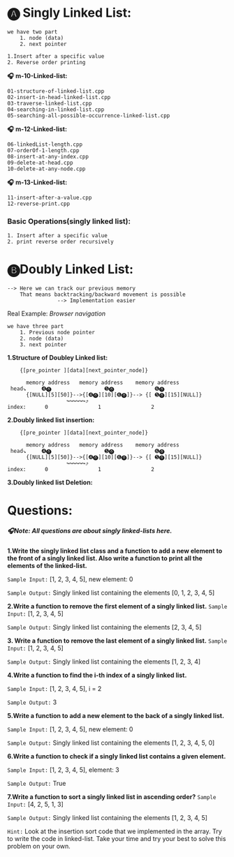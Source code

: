 #   🅐 Singly Linked List:
    
    we have two part 
        1. node (data)
        2. next pointer
        
    1.Insert after a specific value
    2. Reverse order printing
    

**🎧 m-10-Linked-list:**

    01-structure-of-linked-list.cpp
    02-insert-in-head-linked-list.cpp
    03-traverse-linked-list.cpp
    04-searching-in-linked-list.cpp
    05-searching-all-possible-occurrence-linked-list.cpp

**🎧 m-12-Linked-list:**

    06-linkedList-length.cpp
    07-orderOf-1-length.cpp
    08-insert-at-any-index.cpp
    09-delete-at-head.cpp
    10-delete-at-any-node.cpp

**🎧 m-13-Linked-list:**
    
    11-insert-after-a-value.cpp
    12-reverse-print.cpp

###   Basic Operations(singly linked list):

    1. Insert after a specific value
    2. print reverse order recursively

#   🅑Doubly Linked List:
    
    --> Here we can track our previous memory
        That means backtracking/backward movement is possible
                    --> Implementation easier

Real Example: *Browser navigation*

    we have three part 
        1. Previous node pointer 
        2. node (data)
        3. next pointer
        
**1.Structure of Doubley Linked list:**
   
         
        {[pre_pointer ][data][next_pointer_node]}
        
          memory address   memory address    memory address
     head↘️     ➍⓿                 ➎⓿             ➏⓿
          {[NULL][5][50]}-->{[➍⓿][10][➏⓿]}--> {[ ➎⓿][15][NULL]}
                       ↪️↪️↪️↪️↪️↪️⤴️
    index:      0                1                2
**2.Doubly linked list insertion:**   
   
         
        {[pre_pointer ][data][next_pointer_node]}
        
          memory address   memory address    memory address
     head↘️     ➍⓿                 ➎⓿             ➏⓿
          {[NULL][5][50]}-->{[➍⓿][10][➏⓿]}--> {[ ➎⓿][15][NULL]}
                       ↪️↪️↪️↪️↪️↪️⤴️
    index:      0                1                2

**3.Doubly linked list Deletion:**

#    Questions:

#####    🎧Note: All questions are about singly linked-lists here.

**1.Write the singly linked list class and a function to add a new element to the front of a singly linked list. Also write a function to print all the elements of the linked-list.**

`Sample Input:` [1, 2, 3, 4, 5], new element: 0

`Sample Output:` Singly linked list containing the elements [0, 1, 2, 3, 4, 5]

**2.Write a function to remove the first element of a singly linked list.**
`Sample Input:` [1, 2, 3, 4, 5]

`Sample Output:` Singly linked list containing the elements [2, 3, 4, 5]

**3. Write a function to remove the last element of a singly linked list.**
`Sample Input:` [1, 2, 3, 4, 5]

`Sample Output:` Singly linked list containing the elements [1, 2, 3, 4]

**4.Write a function to find the i-th index of a singly linked list.**

`Sample Input:` [1, 2, 3, 4, 5], i = 2

`Sample Output:` 3

**5.Write a function to add a new element to the back of a singly linked list.**

`Sample Input:` [1, 2, 3, 4, 5], new element: 0

`Sample Output:` Singly linked list containing the elements [1, 2, 3, 4, 5, 0]

**6.Write a function to check if a singly linked list contains a given element.**

`Sample Input:` [1, 2, 3, 4, 5], element: 3

`Sample Output:` True

**7.Write a function to sort a singly linked list in ascending order?**
`Sample Input:` [4, 2, 5, 1, 3]

`Sample Output:` Singly linked list containing the elements [1, 2, 3, 4, 5]

`Hint:` Look at the insertion sort code that we implemented in the array. Try to write the code in linked-list. Take your time and try your best to solve this problem on your own.


